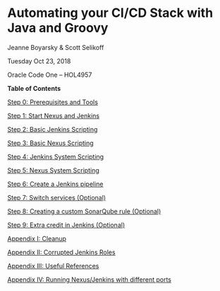 # Automating your CI/CD Stack with Java and Groovy
Jeanne Boyarsky &amp; Scott Selikoff

Tuesday Oct 23, 2018

Oracle Code One – HOL4957


**Table of Contents**

[Step 0: Prerequisites and Tools](lab-steps/step-0-setup.md)

[Step 1: Start Nexus and Jenkins](lab-steps/step-1-start-nexus-and-jenkins.md)

[Step 2: Basic Jenkins Scripting](lab-steps/step-2-basic-jenkins-scripting.md)

[Step 3: Basic Nexus Scripting](lab-steps/step-3-basic-nexus-scripting.md)

[Step 4: Jenkins System Scripting](lab-steps/step-4-jenkins-system-scripting.md)

[Step 5: Nexus System Scripting](lab-steps/step-5-nexus-system-scripting.md)

[Step 6: Create a Jenkins pipeline](lab-steps/step-6-jenkins-pipeline.md)

[Step 7: Switch services (Optional)](lab-steps/step-7-switch-services.md)

[Step 8: Creating a custom SonarQube rule (Optional)](lab-steps/step-8-sonar.md)

[Step 9: Extra credit in Jenkins (Optional)](lab-steps/step-9-jenkins-extra-credit.md) 

[Appendix I: Cleanup](lab-steps/appendix-i-cleanup.md)

[Appendix II:  Corrupted Jenkins Roles](lab-steps/appendix-ii-corrupted-jenkins-roles.md)

[Appendix III: Useful References](lab-steps/appendix-iii-links.md)

[Appendix IV: Running Nexus/Jenkins with different ports](appendix-1v-different-ports.md)



